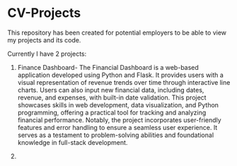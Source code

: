 # CV-Projects
This repository has been created for potential employers to be able to view my projects and its code. 

Currently I have 2 projects: 
  
  1) Finance Dashboard- The Financial Dashboard is a web-based application developed using Python and Flask. It provides users with a visual representation of revenue trends over time through interactive line charts. Users can also input new financial data, including dates, revenue, and expenses, with built-in date validation. This project showcases skills in web development, data visualization, and Python programming, offering a practical tool for tracking and analyzing financial performance. Notably, the project incorporates user-friendly features and error handling to ensure a seamless user experience. It serves as a testament to problem-solving abilities and foundational knowledge in full-stack development.



  2) 
